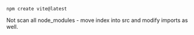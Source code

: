 ``npm create vite@latest ``


Not scan all node_modules - move index into src and modify imports as well.
